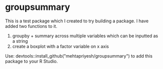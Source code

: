 # groupsummary
This is a test package which I created to try building a package.
I have added two functions to it.
1) groupby + summary across multiple variables which can be inputted as a string
2) create a boxplot with a factor variable on x axis

Use:
devtools::install_github("mehtapriyesh/groupsummary")
to add this package to your R Studio.
